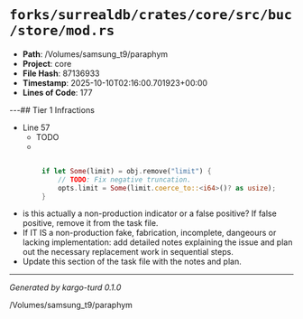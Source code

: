# `forks/surrealdb/crates/core/src/buc/store/mod.rs`

- **Path**: /Volumes/samsung_t9/paraphym
- **Project**: core
- **File Hash**: 87136933  
- **Timestamp**: 2025-10-10T02:16:00.701923+00:00  
- **Lines of Code**: 177

---## Tier 1 Infractions 


- Line 57
  - TODO
  - 

```rust

		if let Some(limit) = obj.remove("limit") {
			// TODO: Fix negative truncation.
			opts.limit = Some(limit.coerce_to::<i64>()? as usize);
		}
```

- is this actually a non-production indicator or a false positive? If false positive, remove it from the task file.
- If IT IS a non-production fake, fabrication, incomplete, dangeours or lacking implementation: add detailed notes explaining the issue and plan out the necessary replacement work in sequential steps. 
- Update this section of the task file with the notes and plan.

---

*Generated by kargo-turd 0.1.0*

/Volumes/samsung_t9/paraphym